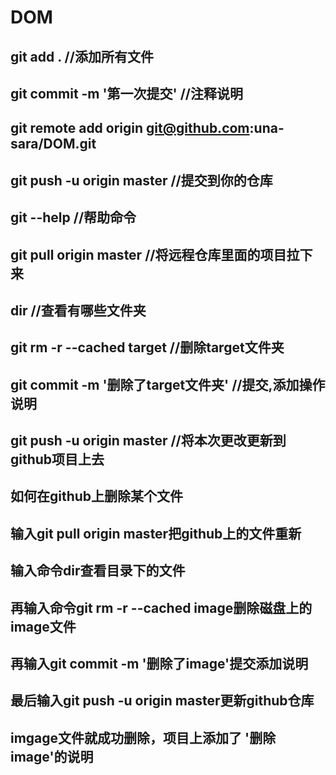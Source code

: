 # DOM
## git add . //添加所有文件
## git commit -m '第一次提交' //注释说明
## git remote add origin git@github.com:una-sara/DOM.git
## git push -u origin master //提交到你的仓库
## git --help //帮助命令
## git pull origin master //将远程仓库里面的项目拉下来
## dir //查看有哪些文件夹
## git rm -r --cached target //删除target文件夹
## git commit -m '删除了target文件夹' //提交,添加操作说明
## git push -u origin master //将本次更改更新到github项目上去
## 如何在github上删除某个文件
## 输入git pull origin master把github上的文件重新
## 输入命令dir查看目录下的文件
## 再输入命令git rm -r --cached image删除磁盘上的image文件
## 再输入git commit -m '删除了image'提交添加说明
## 最后输入git push -u origin master更新github仓库
## imgage文件就成功删除，项目上添加了 '删除image'的说明
